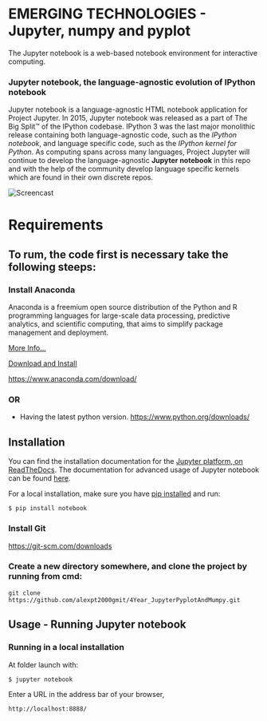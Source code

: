 # EMERGING TECHNOLOGIES - Jupyter, numpy and pyplot

The Jupyter notebook is a web-based notebook environment for interactive
computing.


### Jupyter notebook, the language-agnostic evolution of IPython notebook
Jupyter notebook is a language-agnostic HTML notebook application for
Project Jupyter. In 2015, Jupyter notebook was released as a part of
The Big Split™ of the IPython codebase. IPython 3 was the last major monolithic
release containing both language-agnostic code, such as the *IPython notebook*,
and language specific code, such as the *IPython kernel for Python*. As
computing spans across many languages, Project Jupyter will continue to develop the
language-agnostic **Jupyter notebook** in this repo and with the help of the
community develop language specific kernels which are found in their own
discrete repos.


![Screencast](Screencast/screencast.gif)


# Requirements

## To rum, the code first is necessary take the following steeps:

### Install Anaconda

Anaconda is a freemium open source distribution of the Python and R programming languages for large-scale data processing, predictive analytics, and scientific computing, that aims to simplify package management and deployment.

[More Info...](https://www.anaconda.com/)

[Download and Install](https://www.anaconda.com/download/)

https://www.anaconda.com/download/

### OR

- Having the latest python version. https://www.python.org/downloads/


## Installation
You can find the installation documentation for the
[Jupyter platform, on ReadTheDocs](https://jupyter.readthedocs.io/en/latest/install.html).
The documentation for advanced usage of Jupyter notebook can be found
[here](https://jupyter-notebook.readthedocs.io/en/latest/).

For a local installation, make sure you have
[pip installed](https://pip.readthedocs.io/en/stable/installing/) and run:

    $ pip install notebook


### Install Git 

https://git-scm.com/downloads


### Create a new directory somewhere, and clone the project by running from cmd:
```
git clone https://github.com/alexpt2000gmit/4Year_JupyterPyplotAndMumpy.git
```

## Usage - Running Jupyter notebook

### Running in a local installation

At folder launch with:

    $ jupyter notebook

Enter a URL in the address bar of your browser,

```http://localhost:8888/```
